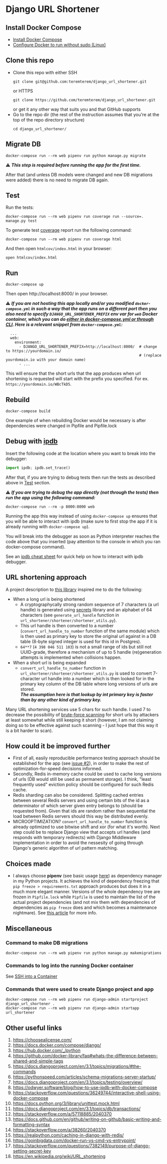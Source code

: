 # Django URL Shortener

## Install Docker Compose

- [Install Docker Compose](https://docs.docker.com/compose/install/)
- [Configure Docker to run without sudo (Linux)](
   https://docs.docker.com/engine/install/linux-postinstall/)

## Clone this repo
- Clone this repo with either SSH
   ```
   git clone git@github.com:teremterem/django_url_shortener.git
   ```
   or HTTPS
   ```
   git clone https://github.com/teremterem/django_url_shortener.git
   ```
   or get it any other way that suits you and that GitHub supports
- Go to the repo dir (the rest of the instruction assumes
   that you're at the top of the repo directory structure)
   ```
   cd django_url_shortener/
   ```

## Migrate DB

```
docker-compose run --rm web pipenv run python manage.py migrate
```
:warning: ***This step is required before running the app for the first time.***

After that (and unless DB models were changed and new DB migrations were added)
there is no need to migrate DB again.

## Test

Run the tests:
```
docker-compose run --rm web pipenv run coverage run --source=. manage.py test
```

To generate test [coverage](https://coverage.readthedocs.io/) report run the following command:
```
docker-compose run --rm web pipenv run coverage html
```
And then open `htmlcov/index.html` in your browser:
```
open htmlcov/index.html
```

## Run

```
docker-compose up
```
Then open http://localhost:8000/ in your browser.

:warning: ***If you are not hosting this app locally and/or you modified `docker-compose.yml` in such a way that the
app runs on a different port then you also need to specify `DJANGO_URL_SHORTENER_PREFIX` env var for `web` Docker
container, which you can do [either in docker-compose.yml or through CLI](
https://docs.docker.com/compose/environment-variables/). Here is a relevant snippet from `docker-compose.yml`:***
```
  ...
  web:
    environment:
      - DJANGO_URL_SHORTENER_PREFIX=http://localhost:8000/  # change to https://yourdomain.io/
                                                            # (replace yourdomain.io with your domain name)
      - ...
```
This will ensure that the short urls that the app produces when url shortening is requested will start with the prefix
you specified. For ex. `https://yourdomain.io/WBcTkD5`.

## Rebuild

```
docker-compose build
```
One example of when rebuilding Docker would be necessary is after dependencies were changed in Pipfile and Pipfile.lock

## Debug with [ipdb](https://github.com/gotcha/ipdb)

Insert the following code at the location where you want to break into the debugger:
```python
import ipdb; ipdb.set_trace()
```
After that, if you are trying to debug tests then run the tests as described above in [Test](#Test) section.

:warning: ***If you are trying to debug the app directly (not through the tests) then run the app using the following
command:***
```
docker-compose run --rm -p 8000:8000 web
```
Running the app this way instead of using ```docker-compose up``` ensures that you will be able to interact with ipdb
(make sure to first stop the app if it is already running with ```docker-compose up```).

You will break into the debugger as soon as Python interpreter reaches the code above that you inserted (pay attention
to the console in which you ran docker-compose command).

See an [ipdb cheat sheet](https://wangchuan.github.io/coding/2017/07/12/ipdb-cheat-sheet.html) for quick help on how to
interact with ipdb debugger.

## URL shortening approach

A project description to [this library](https://pypi.org/project/short_url/) inspired me to do the following:
- When a long url is being shortened
  - A cryptographycally strong random sequence of 7 characters (a url handle) is generated using [secrets](
    https://docs.python.org/3/library/secrets.html#recipes-and-best-practices) library and an alphabet of 64 characters
    (see `generate_url_handle` function in `url_shortener/shortener/shortener_utils.py`).
  - This url handle is then converted to a number (`convert_url_handle_to_number` function of the same module) which is
    then used as primary key to store the original url against in a DB table (8-byte signed integer is used for this id
    in Postgres).
  - `64**7` (`4 398 046 511 103`) is not a small range of ids but still not UUID-grade, therefore a mechanism of up to 5
    handle (re)generation attempts is implemented when collisions happen.
- When a short url is being expanded
  - `convert_url_handle_to_number` function in `url_shortener/shortener/shortener_utils.py` is used to convert
    7-character url handle into a number which is then looked for in the primary key column of the DB table where long
    versions of urls are stored.  
    ***The assumption here is that lookup by int primary key is faster than by any other kind of primary key.***

Many URL shortening services use 5 chars for such handle. I used 7 to decrease the possibility of
[brute-force scanning](
https://www.forbes.com/sites/ygrauer/2016/04/20/five-reasons-you-should-stop-shortening-urls/#478be5e13f69) for short
urls by attackers at least somewhat while still keeping it short (however, I am not claiming doing so to be effective
against such scanning - I just hope that this way it is a bit harder to scan).

## How could it be improved further

- First of all, easily reproducible performance testing approach should be established for the app (see [issue #2](
  https://github.com/teremterem/django_url_shortener/issues/2)), in order to make the rest of optimization-for-speed
  decisions informed.
- Secondly, Redis in-memory cache could be used to cache long versions of urls (DB would still be used as permanent
  storage). I think, "least frequently used" eviction policy should be configured for such Redis cache.
- Redis sharding can also be considered. Splitting cached entries between several Redis servers and using certain bits
  of the id as a determinator of which server given entry belongs to (should be requested from). Given that ids are
  random rather than sequential the load between Redis servers should this way be distributed evenly.
- MICROOPTIMIZATION? `convert_url_handle_to_number` function is already optimized to use bitwise shift and xor (for
  what it's worth). Next step could be to replace Django view that accepts url handles (and responds with temporary
  redirects) with Django Middleware implementation in order to avoid the nessesity of going through Django's generic
  algorithm of url pattern matching.

## Choices made

- I always choose **pipenv** (see basic usage [here](https://pipenv-fork.readthedocs.io/en/latest/basics.html)) as
  dependency manager in my Python projects. It achieves the kind of dependency freezing that
  `pip freeze > requirements.txt` approach produces but does it in a much more elegant manner. Versions of the whole
  dependency tree are frozen in `Pipfile.lock` while `Pipfile` is used to maintain the list of the actual project
  dependencies (and not mix them with dependencies of dependencies as `pip freeze` does and which becomes a
  maintenance nightmare). See [this article](https://realpython.com/pipenv-guide/) for more info.

## Miscellaneous

### Command to make DB migrations

```
docker-compose run --rm web pipenv run python manage.py makemigrations
```

### Commands to log into the running Docker container

See [SSH into a Container](
https://phase2.github.io/devtools/common-tasks/ssh-into-a-container/)

### Commands that were used to create Django project and app

```
docker-compose run --rm web pipenv run django-admin startproject django_url_shortener .
docker-compose run --rm web pipenv run django-admin startapp url_shortener
```

## Other useful links

1) https://choosealicense.com/
1) https://docs.docker.com/compose/django/
1) https://hub.docker.com/_/python
1) https://github.com/docker-library/faq#whats-the-difference-between-shared-and-simple-tags
1) https://docs.djangoproject.com/en/3.1/topics/migrations/#the-commands
1) https://pythonspeed.com/articles/schema-migrations-server-startup/
1) https://docs.djangoproject.com/en/3.1/topics/testing/overview/
1) https://odwyer.software/blog/how-to-use-ipdb-with-docker-compose
1) https://stackoverflow.com/questions/36249744/interactive-shell-using-docker-compose
1) https://docs.python.org/3/library/unittest.mock.html
1) https://docs.djangoproject.com/en/3.1/topics/db/transactions/
1) https://stackoverflow.com/a/57118885/2040370
1) https://docs.github.com/en/github/writing-on-github/basic-writing-and-formatting-syntax
1) https://stackoverflow.com/a/38260/2040370
1) https://realpython.com/caching-in-django-with-redis/
1) https://goinbigdata.com/docker-run-vs-cmd-vs-entrypoint/
1) https://stackoverflow.com/questions/7382149/purpose-of-django-setting-secret-key
1) https://en.wikipedia.org/wiki/URL_shortening
